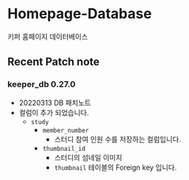 

# Homepage-Database

키퍼 홈페이지 데이터베이스

## Recent Patch note
### keeper_db 0.27.0
- 20220313 DB 패치노트
- 컬럼이 추가 되었습니다.
    - `study`
        - `member_number`
            - 스터디 참여 인원 수를 저장하는 컬럼입니다.
        - `thumbnail_id`
            - 스터디의 섬네일 이미지
            - `thumbnail` 테이블의 Foreign key 입니다.